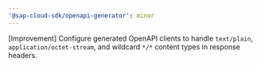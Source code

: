 ```yaml
---
'@sap-cloud-sdk/openapi-generator': minor
---
```


[Improvement] Configure generated OpenAPI clients to handle `text/plain`, `application/octet-stream`, and wildcard `*/*` content types in response headers.